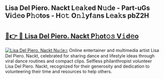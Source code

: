## Lisa Del Piero. Nackt L𝚎a𝚔ed N𝚞𝚍e - Part-uGs Vi𝚍𝚎o P𝚑𝚘tos - H𝚘𝚝 O𝚗𝚕yf𝚊ns L𝚎a𝚔s pbZ2H

# <h2><a href="http://kfd5sdg.oniu.top/?m=Lisa+Del+Piero.+Nackt">🔗👉 🔴 Lisa Del Piero. Nackt P𝚑ot𝚘𝚜 V𝚒d𝚎o</a></h2>

[![Lisa Del Piero. Nackt Nu𝚍e𝚜](https://i.imgur.com/0qMVB7G.gif)](http://kfd5sdg.oniu.top/?m=Lisa+Del+Piero.+Nackt)
Online entertainer and multimedia artist Lisa Del Piero. Nackt, celebrated for sharing dance and lifestyle ideas through viral dance routines and compact clips. Selfless philanthropist volunteer Lisa Del Piero. Nackt, recognized for their generosity and dedication to volunteering their time and resources to help others.  
